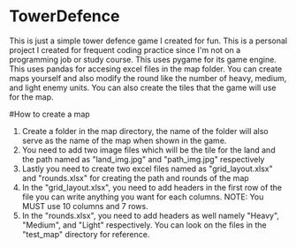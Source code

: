 # TowerDefence
This is just a simple tower defence game I created for fun. This is a personal project I created for frequent coding practice since I'm not on a programming job or study course.
This uses pygame for its game engine. This uses pandas for accesing excel files in the map folder. You can create maps yourself and also modify the round like the number of heavy,
medium, and light enemy units. You can also create the tiles that the game will use for the map.

#How to create a map
1. Create a folder in the map directory, the name of the folder will also serve as the name of the map when shown in the game.
2. You need to add two image files which will be the tile for the land and the path named as "land_img.jpg" and "path_img.jpg" respectively
3. Lastly you need to create two excel files named as "grid_layout.xlsx" and "rounds.xlsx" for creating the path and rounds of the map
4. In the "grid_layout.xlsx", you need to add headers in the first row of the file you can write anything you want for each columns. NOTE: You MUST use 10 columns and 7 rows.
5. In the "rounds.xlsx", you need to add headers as well namely "Heavy", "Medium", and "Light" respectively.
You can look on the files in the "test_map" directory for reference.
